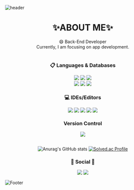 ![header](https://capsule-render.vercel.app/api?type=slice&color=FFFACD&height=200&section=header&text=SuinSon&fontSize=50)
<!-- 모양 -> wave, egg, shark, slice, rect, soft, rounded, sylinder, waving, transparent -->
<div align=center><h1>✨ABOUT ME✨</h1></div>
<div align=center> 
😄 Back-End Developer
<br>
Currently, I am focusing on app development.
<div>
<br>
 
 
<div align=center><h3>📋 Languages & Databases</h3></div>
<div align=center> 
<img src=https://img.shields.io/badge/java-%23ED8B00.svg?style=for-the-badge&logo=java&logoColor=white> 
<img src=https://img.shields.io/badge/kotlin-%230095D5.svg?style=for-the-badge&logo=kotlin&logoColor=white> 
<img src="https://img.shields.io/badge/spring-6DB33F?style=for-the-badge&logo=spring&logoColor=white"> 
<br> 
<img src="https://img.shields.io/badge/oracle-F80000?style=for-the-badge&logo=oracle&logoColor=white"> 
<img src="https://img.shields.io/badge/mysql-4479A1?style=for-the-badge&logo=mysql&logoColor=white">
<img src=https://img.shields.io/badge/sqlite-%2307405e.svg?style=for-the-badge&logo=sqlite&logoColor=white>
</div>

<div align=center><h3>💻 IDEs/Editors</h3></div>
<img src=https://img.shields.io/badge/Android%20Studio-3DDC84.svg?style=for-the-badge&logo=android-studio&logoColor=white>
<img src=https://img.shields.io/badge/Eclipse-FE7A16.svg?style=for-the-badge&logo=Eclipse&logoColor=white>
<img src=https://img.shields.io/badge/Visual%20Studio%20Code-0078d7.svg?style=for-the-badge&logo=visual-studio-code&logoColor=white>
<img src=ttps://img.shields.io/badge/Visual%20Studio-5C2D91.svg?style=for-the-badge&logo=visual-studio&logoColor=white>
<img src=https://img.shields.io/badge/Visual%20Studio-5C2D91.svg?style=for-the-badge&logo=visual-studio&logoColor=white>

<div align=center><h3>Version Control</h3></div>
<img src="https://img.shields.io/badge/github-181717?style=for-the-badge&logo=github&logoColor=white">
</div>
<br>
 
![Anurag's GitHub stats](https://github-readme-stats.vercel.app/api?username=suin&&show_icons=true&theme=default )
[![Solved.ac Profile](http://mazassumnida.wtf/api/v2/generate_badge?boj=suin2638)](https://solved.ac/suin2638/)

<div align=center><h3>💌 Social 💌</h3></div>
<img src =https://img.shields.io/badge/Notion-%23000000.svg?style=for-the-badge&logo=notion&logoColor=white>
<img src=https://img.shields.io/badge/Gmail-D14836?style=for-the-badge&logo=gmail&logoColor=white>
</div> 

 
![Footer](https://capsule-render.vercel.app/api?type=waving&color=b8dff8&height=100&section=footer)

